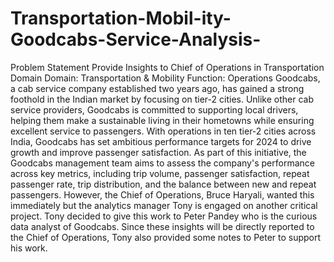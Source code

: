# Transportation-Mobil-ity-Goodcabs-Service-Analysis-
Problem Statement
Provide Insights to Chief of Operations in Transportation Domain
Domain: Transportation & Mobility	Function: Operations
Goodcabs, a cab service company established two years ago, has gained a strong foothold in the Indian market by focusing on tier-2 cities. Unlike other cab service providers, Goodcabs is committed to supporting local drivers, helping them make a sustainable living in their hometowns while ensuring excellent service to passengers. With operations in ten tier-2 cities across India, Goodcabs has set ambitious performance targets for 2024 to drive growth and improve passenger satisfaction.
As part of this initiative, the Goodcabs management team aims to assess the company's performance across key metrics, including trip volume, passenger satisfaction, repeat passenger rate, trip distribution, and the balance between new and repeat passengers.
However, the Chief of Operations, Bruce Haryali, wanted this immediately but the analytics manager Tony is engaged on another critical project. Tony decided to give this work to Peter Pandey who is the curious data analyst of Goodcabs. Since these insights will be directly reported to the Chief of Operations, Tony also provided some notes to Peter to support his work.
